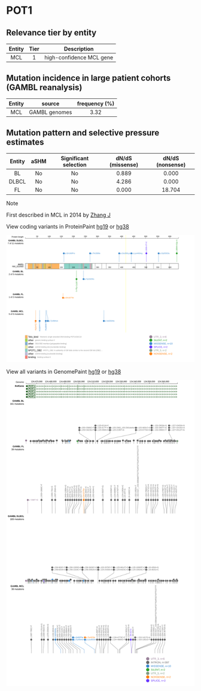 # POT1

## Relevance tier by entity

|Entity|Tier|Description             |
|:------:|:----:|------------------------|
|MCL   |1   |high-confidence MCL gene|

## Mutation incidence in large patient cohorts (GAMBL reanalysis)

|Entity|source       |frequency (%)|
|:------:|:-------------:|:-------------:|
|MCL   |GAMBL genomes|3.32         |

## Mutation pattern and selective pressure estimates

|Entity|aSHM|Significant selection|dN/dS (missense)|dN/dS (nonsense)|
|:------:|:----:|:---------------------:|:----------------:|:----------------:|
|BL    |No  |No                   |0.889           | 0.000          |
|DLBCL |No  |No                   |4.286           | 0.000          |
|FL    |No  |No                   |0.000           |18.704          |


> [!NOTE]
> First described in MCL in 2014 by [Zhang J](https://pubmed.ncbi.nlm.nih.gov/24682267)


View coding variants in ProteinPaint [hg19](https://www.bcgsc.ca/downloads/morinlab/GAMBL/test/genes/POT1_protein.html)  or [hg38](https://www.bcgsc.ca/downloads/morinlab/GAMBL/test/genes/POT1_protein_hg38.html)

![image](images/proteinpaint/POT1_NM_015450.svg)

View all variants in GenomePaint [hg19](https://www.bcgsc.ca/downloads/morinlab/GAMBL/test/genes/POT1.html)  or [hg38](https://www.bcgsc.ca/downloads/morinlab/GAMBL/test/genes/POT1_hg38.html)

![image](images/proteinpaint/POT1.svg)
